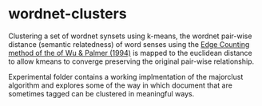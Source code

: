 # wordnet-clusters

Clustering a set of wordnet synsets using k-means, the wordnet pair-wise distance (semantic relatedness) of word senses using the [Edge Counting method of the of Wu & Palmer (1994)](https://pdfs.semanticscholar.org/6eff/221e1cf5ae28ce7dcb60515d028b98e37aa5.pdf) is mapped to the euclidean distance to allow kmeans to converge preserving the original pair-wise relationship.

Experimental folder contains a working implmentation of the majorclust algorithm and explores some of the way in which document that are sometimes tagged can be clustered in meaningful ways.
